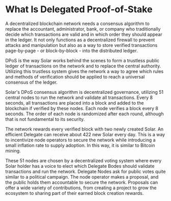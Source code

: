 # What Is Delegated Proof-of-Stake

A decentralized blockchain network needs a consensus algorithm to replace the accountant, administrator, bank, or company who traditionally decide which transactions are valid and in which order they should appear in the ledger. It not only functions as a decentralized firewall to prevent attacks and manipulation but also as a way to store verified transactions page-by-page - or block-by-block - into the distributed ledger.

DPoS is the way Solar works behind the scenes to form a trustless public ledger of transactions on the network and to replace the central authority. Utilizing this trustless system gives the network a way to agree which rules and methods of verification should be applied to reach a universal consensus of the ledger.

Solar's DPoS consensus algorithm is decentralized governance, utilizing 51 central nodes to run the network and validate all transactions. Every 8 seconds, all transactions are placed into a block and added to the blockchain if verified by these nodes. Each node verifies a block every 8 seconds. The order of each node is randomized after each round, although that is not fundamental to its security.

The network rewards every verified block with two newly created Solar. An efficient Delegate can receive about 422 new Solar every day. This is a way to incentivize node operators to secure the network while introducing a small inflation rate to supply adoption. In this way, it is similar to Bitcoin mining.

These 51 nodes are chosen by a decentralized voting system where every Solar holder has a voice to elect which Delegate Bodes should validate transactions and run the network. Delegate Nodes ask for public votes quite similar to a political campaign. The node operator makes a proposal, and the public holds them accountable to secure the network. Proposals can offer a wide variety of contributions, from creating a project to grow the ecosystem to sharing part of their earned block creation rewards.
